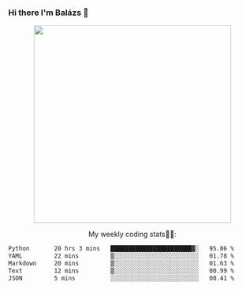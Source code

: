 ### Hi there I'm Balázs 👋
  
<p align="center">
  <img width="400" src="https://github-readme-stats.vercel.app/api/top-langs/?username=bkutasi&size_weight=0.5&count_weight=0.5&hide=jupyter%20notebook&layout=compact&theme=tokyonight">
</p>
<p align="center">
My weekly coding stats👨‍💻:
</p>
<!--START_SECTION:waka-->

```txt
Python       20 hrs 3 mins   ███████████████████████▓░   95.06 %
YAML         22 mins         ▒░░░░░░░░░░░░░░░░░░░░░░░░   01.78 %
Markdown     20 mins         ▒░░░░░░░░░░░░░░░░░░░░░░░░   01.63 %
Text         12 mins         ▒░░░░░░░░░░░░░░░░░░░░░░░░   00.99 %
JSON         5 mins          ░░░░░░░░░░░░░░░░░░░░░░░░░   00.41 %
```

<!--END_SECTION:waka-->



<!--
**bkutasi/bkutasi** is a ✨ _special_ ✨ repository because its `README.md` (this file) appears on your GitHub profile.

Here are some ideas to get you started:

- 🔭 I’m currently working on ...
- 🌱 I’m currently learning ...
- 👯 I’m looking to collaborate on ...
- 🤔 I’m looking for help with ...
- 💬 Ask me about ...
- 📫 How to reach me: ...
- 😄 Pronouns: ...
- ⚡ Fun fact: ...
-->
